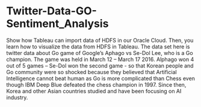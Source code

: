 # Twitter-Data-GO-Sentiment_Analysis
 Show how Tableau can import data of HDFS in our Oracle Cloud. Then, you learn how to visualize the data from HDFS in Tableau. The data set here is twitter data about Go game of Google’s Aphago vs Se-Dol Lee, who is a Go champion. The game was held in March 12 – March 17 2016. Alphago won 4 out of 5 games – Se-Dol won the second game - so that Korean people and Go community were so shocked because they believed that Artificial Intelligence cannot beat human as Go is more complicated than Chess even though IBM Deep Blue defeated the chess champion in 1997. Since then, Korea and other Asian countries studied and have been focusing on AI industry. 
